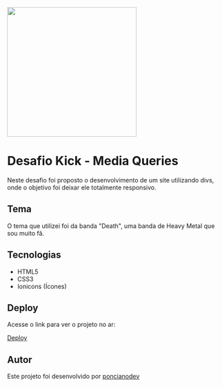 <img src="https://www.metal-archives.com/images/1/4/1/141_logo.png?3006" style="width: 300px; text-align: center;">

# Desafio Kick - Media Queries

Neste desafio foi proposto o desenvolvimento de um site utilizando divs, onde o objetivo foi deixar ele totalmente responsivo.

## Tema

O tema que utilizei foi da banda "Death", uma banda de Heavy Metal que sou muito fã.

## Tecnologias

- HTML5
- CSS3
- Ionicons (Ícones)

## Deploy

Acesse o link para ver o projeto no ar:

[Deploy](https://poncianodev.github.io/desafio-13-14-kick/)

## Autor

Este projeto foi desenvolvido por [poncianodev](https://www.linkedin.com/in/lucas-ponciano/)
